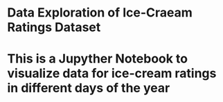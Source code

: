 # Data Exploration of Ice-Craeam Ratings Dataset
# This is a Jupyther Notebook to visualize data for ice-cream ratings in different days of the year 
